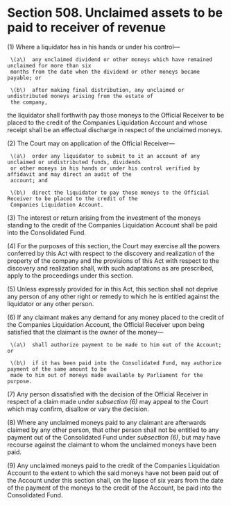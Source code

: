 # Section 508. Unclaimed assets to be paid to receiver of revenue

\(1\) Where a liquidator has in his hands or under his control—

     \(a\)  any unclaimed dividend or other moneys which have remained unclaimed for more than six   
     months from the date when the dividend or other moneys became payable; or

     \(b\)  after making final distribution, any unclaimed or undistributed moneys arising from the estate of   
     the company,

the liquidator shall forthwith pay those moneys to the Official Receiver to be placed to the credit of the Companies Liquidation Account and whose receipt shall be an effectual discharge in respect of the unclaimed moneys.

\(2\) The Court may on application of the Official Receiver—

     \(a\)  order any liquidator to submit to it an account of any unclaimed or undistributed funds, dividends        
     or other moneys in his hands or under his control verified by affidavit and may direct an audit of the        
     account; and

     \(b\)  direct the liquidator to pay those moneys to the Official Receiver to be placed to the credit of the   
     Companies Liquidation Account.

\(3\) The interest or return arising from the investment of the moneys standing to the credit of the Companies Liquidation Account shall be paid into the Consolidated Fund.

\(4\) For the purposes of this section, the Court may exercise all the powers conferred by this Act with respect to the discovery and realization of the property of the company and the provisions of this Act with respect to the discovery and realization shall, with such adaptations as are prescribed, apply to the proceedings under this section.

\(5\) Unless expressly provided for in this Act, this section shall not deprive any person of any other right or remedy to which he is entitled against the liquidator or any other person.

\(6\) If any claimant makes any demand for any money placed to the credit of the Companies Liquidation Account, the Official Receiver upon being satisfied that the claimant is the owner of the money—

     \(a\)  shall authorize payment to be made to him out of the Account; or

     \(b\)  if it has been paid into the Consolidated Fund, may authorize payment of the same amount to be   
     made to him out of moneys made available by Parliament for the purpose.

\(7\) Any person dissatisfied with the decision of the Official Receiver in respect of a claim made under _subsection \(6\)_ may appeal to the Court which may confirm, disallow or vary the decision.

\(8\) Where any unclaimed moneys paid to any claimant are afterwards claimed by any other person, that other person shall not be entitled to any payment out of the Consolidated Fund under _subsection \(6\)_, but may have recourse against the claimant to whom the unclaimed moneys have been paid.

\(9\) Any unclaimed moneys paid to the credit of the Companies Liquidation Account to the extent to which the said moneys have not been paid out of the Account under this section shall, on the lapse of six years from the date of the payment of the moneys to the credit of the Account, be paid into the Consolidated Fund.

